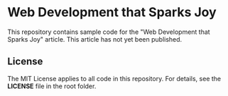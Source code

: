# Web Development that Sparks Joy

This repository contains sample code for the "Web Development that Sparks Joy" article.
This article has not yet been published.

## License
The MIT License applies to all code in this repository.
For details, see the **LICENSE** file in the root folder.